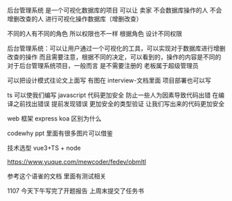 后台管理系统 是一个可视化数据库的项目 可以让 卖家 不会数据库操作的人 不会增删改查的人 进行可视化操作数据库（增删改查）

不同的人有不同的角色 所以权限也不一样 根据角色 设计不同权限

后台管理系统：可以让用户通过一个可视化的工具，可以实现对于数据库进行增删改查的操作
而且需要注意，根据不同的决定，可以看到的，操作的内容是不同的
对于后台管理系统项目，一般而言 是不需要注册的 老板属于超级管理员

可以把设计模式往论文上面写
有图在 interview-文档里面
项目部署也可以写

ts 可以使我们编写 javascript 代码更加安全 防止一些人为因素导致代码出错
在编译之前找出错误 提前发现错误
更加安全的类型验证 让我们写出来的代码更加安全

web 框架 express koa 区别为什么

codewhy ppt 里面有很多图片可以借鉴

技术选型 vue3+TS + node

https://www.yuque.com/mewcoder/fedev/obmltl

参考这个语雀的文档 里面有测试相关

1107
今天下午写完了开题报告
上周末提交了任务书
